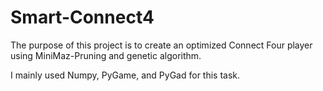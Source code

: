 # Smart-Connect4
The purpose of this project is to create an optimized Connect Four player using MiniMaz-Pruning and genetic algorithm. 

I mainly used Numpy, PyGame, and PyGad for this task.
